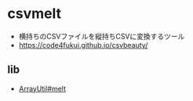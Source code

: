 # csvmelt

- 横持ちのCSVファイルを縦持ちCSVに変換するツール
- https://code4fukui.github.io/csvbeauty/

## lib

- [ArrayUtil#melt](https://github.com/code4sabae/js/blob/master/ArrayUtil.js#L44-L67)
